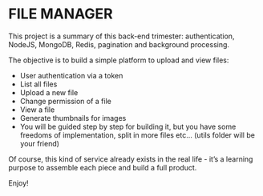 # FILE MANAGER

This project is a summary of this back-end trimester: authentication, NodeJS, MongoDB, Redis, pagination and background processing.

The objective is to build a simple platform to upload and view files:

- User authentication via a token
- List all files
- Upload a new file
- Change permission of a file
- View a file
- Generate thumbnails for images
- You will be guided step by step for building it, but you have some freedoms of implementation, split in more files etc… (utils folder will be your friend)


Of course, this kind of service already exists in the real life - it’s a learning purpose to assemble each piece and build a full product.

Enjoy!
